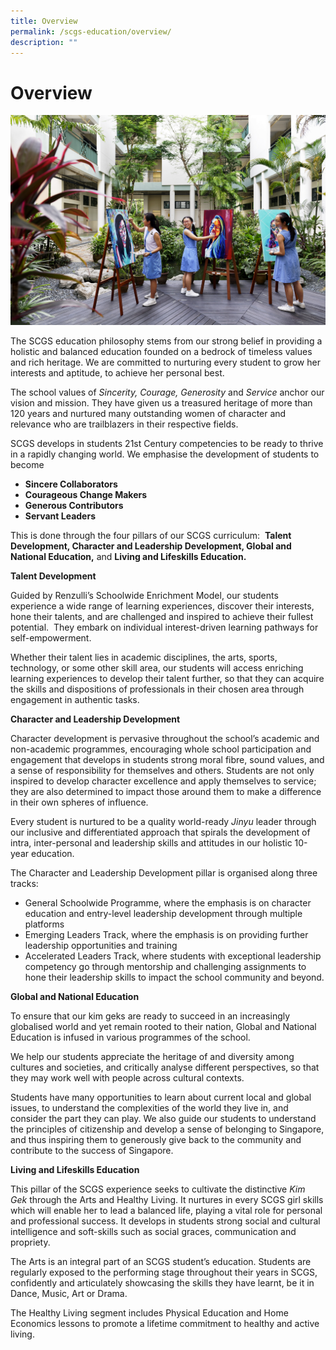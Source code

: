 ```yaml
---
title: Overview
permalink: /scgs-education/overview/
description: ""
---
```

# **Overview**

![](/images/SCGS-0195.jpg)

The SCGS education philosophy stems from our strong belief in providing a holistic and balanced education founded on a bedrock of timeless values and rich heritage. We are committed to nurturing every student to grow her interests and aptitude, to achieve her personal best.

The school values of _Sincerity, Courage, Generosity_ and _Service_ anchor our vision and mission. They have given us a treasured heritage of more than 120 years and nurtured many outstanding women of character and relevance who are trailblazers in their respective fields.

SCGS develops in students 21st Century competencies to be ready to thrive in a rapidly changing world. We emphasise the development of students to become

*   **Sincere Collaborators**
*   **Courageous Change Makers**
*   **Generous Contributors**
*   **Servant Leaders**

This is done through the four pillars of our SCGS curriculum:  **Talent Development, Character and Leadership Development, Global and National Education,** and **Living and Lifeskills Education.**

**Talent Development**

Guided by Renzulli’s Schoolwide Enrichment Model, our students experience a wide range of learning experiences, discover their interests, hone their talents, and are challenged and inspired to achieve their fullest potential.  They embark on individual interest-driven learning pathways for self-empowerment.

Whether their talent lies in academic disciplines, the arts, sports, technology, or some other skill area, our students will access enriching learning experiences to develop their talent further, so that they can acquire the skills and dispositions of professionals in their chosen area through engagement in authentic tasks.

**Character and Leadership Development**

Character development is pervasive throughout the school’s academic and non-academic programmes, encouraging whole school participation and engagement that develops in students strong moral fibre, sound values, and a sense of responsibility for themselves and others. Students are not only inspired to develop character excellence and apply themselves to service; they are also determined to impact those around them to make a difference in their own spheres of influence.

Every student is nurtured to be a quality world-ready _Jinyu_ leader through our inclusive and differentiated approach that spirals the development of intra, inter-personal and leadership skills and attitudes in our holistic 10-year education.

The Character and Leadership Development pillar is organised along three tracks:

*   General Schoolwide Programme, where the emphasis is on character education and entry-level leadership development through multiple platforms
*   Emerging Leaders Track, where the emphasis is on providing further leadership opportunities and training
*   Accelerated Leaders Track, where students with exceptional leadership competency go through mentorship and challenging assignments to hone their leadership skills to impact the school community and beyond.

**Global and National Education**

To ensure that our kim geks are ready to succeed in an increasingly globalised world and yet remain rooted to their nation, Global and National Education is infused in various programmes of the school.

We help our students appreciate the heritage of and diversity among cultures and societies, and critically analyse different perspectives, so that they may work well with people across cultural contexts.

Students have many opportunities to learn about current local and global issues, to understand the complexities of the world they live in, and consider the part they can play. We also guide our students to understand the principles of citizenship and develop a sense of belonging to Singapore, and thus inspiring them to generously give back to the community and contribute to the success of Singapore.

**Living and Lifeskills Education**

This pillar of the SCGS experience seeks to cultivate the distinctive _Kim Gek_ through the Arts and Healthy Living. It nurtures in every SCGS girl skills which will enable her to lead a balanced life, playing a vital role for personal and professional success. It develops in students strong social and cultural intelligence and soft-skills such as social graces, communication and propriety.

The Arts is an integral part of an SCGS student’s education. Students are regularly exposed to the performing stage throughout their years in SCGS, confidently and articulately showcasing the skills they have learnt, be it in Dance, Music, Art or Drama.

The Healthy Living segment includes Physical Education and Home Economics lessons to promote a lifetime commitment to healthy and active living.